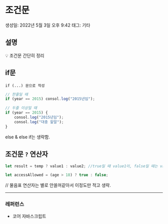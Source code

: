 # 조건문

생성일: 2022년 5월 3일 오후 9:42
태그: 기타

## 설명

<aside>
💡 조건문 간단히 정리

</aside>

## if문

`if (...) 문으로 작성`

```jsx
// 한줄일 때
if (year == 2015) consol.log("2015년임");

// 두줄 이상일 때
if (year == 2015) {
	consol.log("2015년임");
	consol.log("대충 할말");
}
```

else & else if는 생략함.

## 조건문 `?` 연산자

```jsx
let result = temp ? value1 : value2; //true일 때 value1이, false일 때는 value2를 반환함.

let accessAllowed = (age > 18) ? true : false;
```

// 물음표 연산자는 별로 안쓸꺼같아서 이정도만 적고 생략.

---

### 레퍼런스

- 코어 자바스크립트